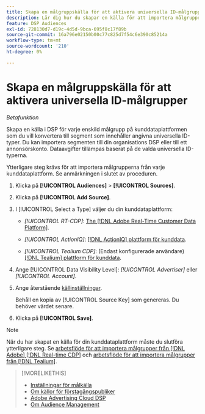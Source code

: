 ```yaml
---
title: Skapa en målgruppskälla för att aktivera universella ID-målgrupper
description: Lär dig hur du skapar en källa för att importera målgrupper från din kunddataplattform och konvertera dem till segment som innehåller universella ID:n.
feature: DSP Audiences
exl-id: 728130d7-d19c-4d5d-9bca-695f8c17f89b
source-git-commit: 16a796e02150b00c77c825d7f54c6e390c85214a
workflow-type: tm+mt
source-wordcount: '210'
ht-degree: 0%

---
```


# Skapa en målgruppskälla för att aktivera universella ID-målgrupper

*Betafunktion*

Skapa en källa i DSP för varje enskild målgrupp på kunddataplattformen som du vill konvertera till segment som innehåller angivna universella ID-typer. Du kan importera segmenten till din organisations DSP eller till ett annonsörskonto. Dataavgifter tillämpas baserat på de valda universella ID-typerna.

Ytterligare steg krävs för att importera målgrupperna från varje kunddataplattform. Se anmärkningen i slutet av proceduren.

1. Klicka på **[!UICONTROL Audiences]** > **[!UICONTROL Sources]**.

1. Klicka på **[!UICONTROL Add Source]**.

1. I [!UICONTROL Select a Type] väljer du din kunddataplattform:

   * *[!UICONTROL RT-CDP]*: [The [!DNL Adobe Real-Time Customer Data Platform]](source-about.md).

   * *[!UICONTROL ActionIQ]*: [[!DNL ActionIQ] plattform för kunddata](source-about.md).

   * *[!UICONTROL Tealium CDP]*: (Endast konfigurerade användare) [[!DNL Tealium] plattform för kunddata](source-about.md).

1. Ange [!UICONTROL Data Visibility Level]: *[!UICONTROL Advertiser]* eller *[!UICONTROL Account]*.

1. Ange återstående [källinställningar](source-settings.md).

   Behåll en kopia av [!UICONTROL Source Key] som genereras. Du behöver värdet senare.

1. Klicka på **[!UICONTROL Save]**.

>[!NOTE]
>
>När du har skapat en källa för din kunddataplattform måste du slutföra ytterligare steg. Se [arbetsflöde för att importera målgrupper från [!DNL Adobe] [!DNL Real-time CDP]](source-adobe-rtcdp.md)<!-- the [activation workflow for [!DNL ActionIQ]](source-actioniq.md), --> och [arbetsflöde för att importera målgrupper från [!DNL Tealium]](source-tealium.md).

>[!MORELIKETHIS]
>
>* [Inställningar för målkälla](source-settings.md)
>* [Om källor för förstagångspubliker](source-about.md)
>* [Adobe Advertising Cloud DSP](https://experienceleague.adobe.com/docs/experience-platform/destinations/catalog/advertising/adobe-advertising-cloud-connection.html)
>* [Om Audience Management](/help/dsp/audiences/audience-about.md)
